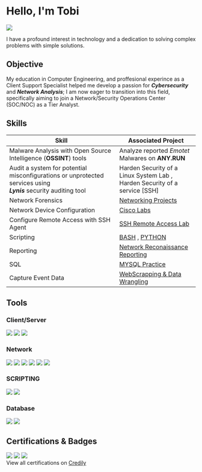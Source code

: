 # Hello, I'm Tobi
<a href="https://linkedin.com/in/tobi-ayotunde"><img src="https://img.shields.io/badge/-LinkedIn-0072b1?&style=for-the-badge&logo=linkedin&logoColor=white" /></a>


I have a profound interest in technology and a dedication to solving complex problems with simple solutions.

## Objective

My education in Computer Engineering, and proffesional experince as a Client Support Specialist helped me develop a passion for ***Cybersecurity*** and ***Network Analysis***; I am now eager to transition into this field, specifically aiming to join a Network/Security Operations Center (SOC/NOC) as a Tier Analyst.


## Skills

| Skill                                    | Associated Project         |
|------------------------------------------|----------------------------|
| Malware Analysis with Open Source Intelligence (**OSSINT**) tools      | Analyze reported *Emotet* Malwares on **ANY.RUN** |
| Audit a system for potential misconfigurations or unprotected services using <br><b>***Lynis***</b> security auditing tool| Harden Security of a Linux System Lab ,<br> Harden Security of a service [SSH]|
| Network Forensics                        | <a href="https://github.com/Tolero2/Networking_Projects">Networking Projects</a>|
| Network Device Configuration             | <a href="https://www.credly.com/badges/d006dda8-3cbd-47b4-a222-7aafd0da03b0">Cisco Labs</a>|
| Configure Remote Access with SSH Agent   | <a href="https://github.com/Tolero2/Networking_Projects/blob/main/RemoteAccessLab.md">SSH Remote Access Lab</a>|              
| Scripting                                | <a href="https://github.com/Tolero2/Networking_Projects/blob/main/nmapReconnReport.sh">BASH</a> , <a href="https://github.com/Tolero2/PY_Practice">PYTHON</a>|        
| Reporting                                | <a href="https://github.com/Tolero2/Networking_Projects/blob/main/10.10.20.2-Html-Report-Feb-21-14%3A15%3A32-PST-2024.md">Network Reconaissance Reporting</a>|
| SQL                                 | <a href="https://github.com/Tolero2/MYSQLDatabaseRepo/tree/Tolero2-Creating_NFL_Schema">MYSQL Practice</a>|
| Capture Event Data                       | <a href="https://github.com/Tolero2/PY_Practice/tree/main/Webscraping(BS4)%20%20project-v1%20">WebScrapping & Data Wrangling</a>


## Tools
### Client/Server
<div>
<img src="https://img.shields.io/badge/-Linux-228B22?style=for-the-badge&logo=linux&logoColor=white" />
<img src="https://img.shields.io/badge/-Windows-0078D6?style=for-the-badge&logo=windows&logoColor=white" />
<img src="https://img.shields.io/badge/-macOS-000000?style=for-the-badge&logo=apple&logoColor=white" />
</div>

### Network
<div>
<img src="https://img.shields.io/badge/-Lynis-006400?style=for-the-badge&logo=linux&logoColor=green"/>
<img src="https://img.shields.io/badge/-Wireshark-1679A7?&style=for-the-badge&logo=Wireshark&logoColor=white"/>
<img src="https://img.shields.io/badge/-NMAP-FF0000?style=for-the-badge&logo=nmap&logoColor=white" />
<img src="https://img.shields.io/badge/-Kali%20Linux-557C94?style=for-the-badge&logo=kali-linux&logoColor=white" />
<img src="https://img.shields.io/badge/-SCP-0078D6?style=for-the-badge&logo=scp&logoColor=white" />
<img src="https://img.shields.io/badge/-SSH-2C3E50?style=for-the-badge&logo=ssh&logoColor=white" />
</div>

### SCRIPTING
<div>
<img src="https://img.shields.io/badge/-Python-3776AB?style=for-the-badge&logo=python&logoColor=white" />
<img src="https://img.shields.io/badge/-Bash-4EAA25?style=for-the-badge&logo=gnu-bash&logoColor=white" />
</div>

### Database
<div>
  <img src="https://img.shields.io/badge/-MySQL-00758F?style=for-the-badge&logo=mysql&logoColor=white" />
  <img src="https://img.shields.io/badge/-SQLite-003B57?style=for-the-badge&logo=sqlite3&logoColor=white" />
</div>

## Certifications & Badges
<div>
<a href="https://www.credly.com/badges/9b9c28b7-b53b-4637-a3ec-ca67d1b74607"><img src="https://img.shields.io/badge/-AZ&#8209;900-0089D6?style=for-the-badge&logo=microsoftazure&logoColor=white" /></a>
<a href="https://www.credly.com/badges/f1c4c82c-ea04-454e-91ca-12e8f2628eaa"><img src="https://img.shields.io/badge/-DP&#8209;900-0089D6?style=for-the-badge&logo=microsoftazure&logoColor=white" /></a>
<a href="https://www.credly.com/badges/22030bd0-0b99-411c-8807-ad80e92b5444"><img src="https://img.shields.io/badge/-Cisco-1BA0D7?style=for-the-badge&logo=cisco&logoColor=white" /></a>
</div>
View all certifications on <a href="https://www.credly.com/users/tobi-ayotunde">Credily</a>
